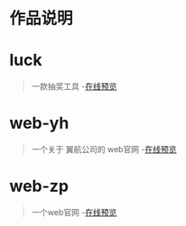 # 作品说明
# luck
> 一款抽奖工具
-[在线预览](https://wenbintian.github.io/luck/)
# web-yh
> 一个关于 翼航公司的 web官网
-[在线预览](https://wenbintian.github.io/web-yh/)
# web-zp 
> 一个web官网
-[在线预览](https://wenbintian.github.io/web-zp/view/)
